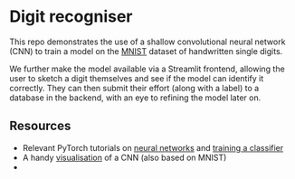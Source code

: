# Digit recogniser

This repo demonstrates the use of a shallow convolutional neural network (CNN) to train a model on the [MNIST](https://en.wikipedia.org/wiki/MNIST_database) dataset of handwritten single digits.

We further make the model available via a Streamlit frontend, allowing the user to sketch a digit themselves and see if the model can identify it correctly. They can then submit their effort (along with a label) to a database in the backend, with an eye to refining the model later on.

## Resources

- Relevant PyTorch tutorials on [neural networks](https://docs.pytorch.org/tutorials/beginner/blitz/neural_networks_tutorial.html) and [training a classifier](https://docs.pytorch.org/tutorials/beginner/blitz/cifar10_tutorial.html)
- A handy [visualisation](https://adamharley.com/nn_vis/cnn/2d.html) of a CNN (also based on MNIST)
- 

